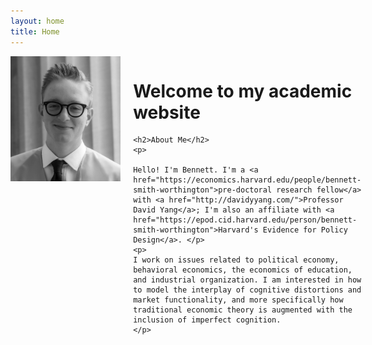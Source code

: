```yaml
---
layout: home
title: Home
---
```


<div style="display: flex;">
  <img src="/assets/bw.jpg" style="width:180px;height:200px;margin-right:20px;">
  <div>
    <h1>Welcome to my academic website</h1>

    <h2>About Me</h2>
    <p> 

    Hello! I'm Bennett. I'm a <a href="https://economics.harvard.edu/people/bennett-smith-worthington">pre-doctoral research fellow</a> with <a href="http://davidyyang.com/">Professor David Yang</a>; I'm also an affiliate with <a href="https://epod.cid.harvard.edu/person/bennett-smith-worthington">Harvard's Evidence for Policy Design</a>. </p>
    <p>
    I work on issues related to political economy, behavioral economics, the economics of education, and industrial organization. I am interested in how to model the interplay of cognitive distortions and market functionality, and more specifically how traditional economic theory is augmented with the inclusion of imperfect cognition. 
    </p>
  </div>
</div>
